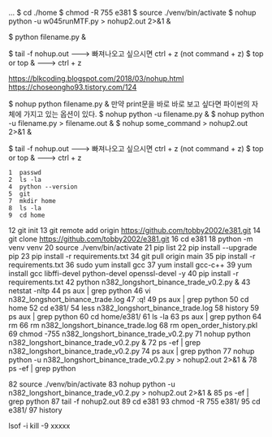 ...
$ cd ./home
$ chmod -R 755 e381
$ source ./venv/bin/activate
$ nohup python -u w045runMTF.py > nohup2.out 2>&1 &

$ python filename.py &


$ tail -f nohup.out   ---> 빠져나오고 싶으시면 ctrl + z  (not command + z)
$ top or top &        ---> ctrl + z

https://blkcoding.blogspot.com/2018/03/nohup.html
https://choseongho93.tistory.com/124

$ nohup python filename.py &
만약 print문을 바로 바로 보고 싶다면 파이썬의 자체에 가지고 있는 옵션이 있다.
$ nohup python -u filename.py &
$ nohup python -u filename.py > filename.out &
$ nohup some_command > nohup2.out 2>&1 &


$ tail -f nohup.out   ---> 빠져나오고 싶으시면 ctrl + z  (not command + z)
$ top or top &        ---> ctrl + z

    1  passwd
    2  ls -la
    4  python --version
    5  git
    7  mkdir home
    8  ls -la
    9  cd home
   12  git init
   13  git remote add origin https://github.com/tobby2002/e381.git
   14  git clone https://github.com/tobby2002/e381.git
   16  cd e381
   18  python -m venv venv
   20  source ./venv/bin/activate
   21  pip list
   22  pip install --upgrade pip
   23  pip install -r requirements.txt 
   34  git pull origin main
   35  pip install -r requirements.txt 
   36  sudo yum install gcc
   37  yum install gcc-c++
   39  yum install gcc libffi-devel python-devel openssl-devel -y
   40  pip install -r requirements.txt 
   42  python n382_longshort_binance_trade_v0.2.py &
   43  netstat -nltp
   44  ps aux | grep python
   46  vi n382_longshort_binance_trade.log 
   47  :q!
   49  ps aux | grep python
   50  cd home
   52  cd e381/
   54  less n382_longshort_binance_trade.log 
   58  history
   59  ps aux | grep python
   60  cd home/e381/
   61  ls -la
   63  ps aux | grep python
   64  rm
   66  rm n382_longshort_binance_trade.log 
   68  rm open_order_history.pkl 
   69  chmod -755 n382_longshort_binance_trade_v0.2.py 
   71  nohup python n382_longshort_binance_trade_v0.2.py &
   72  ps -ef | grep n382_longshort_binance_trade_v0.2.py
   74  ps aux | grep python
   77  nohup python -u n382_longshort_binance_trade_v0.2.py > nohup2.out 2>&1 &
   78  ps -ef | grep python

   82  source ./venv/bin/activate
   83  nohup python -u n382_longshort_binance_trade_v0.2.py > nohup2.out 2>&1 &
   85  ps -ef | grep python
   87  tail -f nohup2.out
   89  cd e381
   93  chmod -R 755 e381/
   95  cd e381/
   97  history
   
   
   lsof -i
   kill -9 xxxxx
